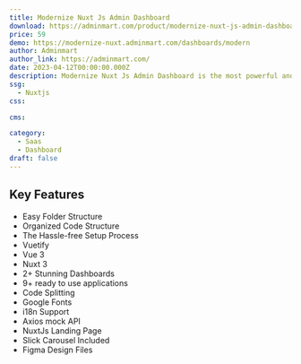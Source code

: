 ```yaml
---
title: Modernize Nuxt Js Admin Dashboard
download: https://adminmart.com/product/modernize-nuxt-js-admin-dashboard/
price: 59
demo: https://modernize-nuxt.adminmart.com/dashboards/modern
author: Adminmart
author_link: https://adminmart.com/
date: 2023-04-12T00:00:00.000Z
description: Modernize Nuxt Js Admin Dashboard is the most powerful and developer-friendly admin dashboard template based on Nuxt.js Framework.
ssg:
  - Nuxtjs
css:

cms:

category:
  - Saas
  - Dashboard
draft: false
---
```


## Key Features

- Easy Folder Structure
- Organized Code Structure
- The Hassle-free Setup Process
- Vuetify
- Vue 3
- Nuxt 3
- 2+ Stunning Dashboards
- 9+ ready to use applications
- Code Splitting
- Google Fonts
- i18n Support
- Axios mock API
- NuxtJs Landing Page
- Slick Carousel Included
- Figma Design Files
